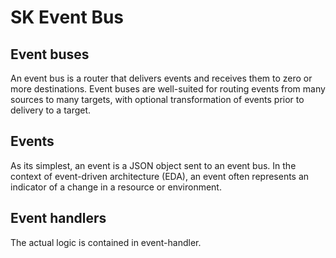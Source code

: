 # SK Event Bus

## Event buses

An event bus is a router that delivers events and receives them to zero or more destinations. Event buses are well-suited for routing events from many sources to many targets, with optional transformation of events prior to delivery to a target.

## Events

As its simplest, an event is a JSON object sent to an event bus.
In the context of event-driven architecture (EDA), an event often represents an indicator of a change in a resource or environment.

## Event handlers

The actual logic is contained in event-handler.
